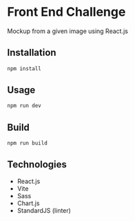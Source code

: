# Front End Challenge

Mockup from a given image using React.js

## Installation

```bash
npm install
```

## Usage

```bash
npm run dev
```

## Build

```bash
npm run build
```
## Technologies

* React.js
* Vite 
* Sass
* Chart.js
* StandardJS (linter)